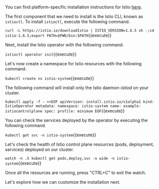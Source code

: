 You can find platform-specific installation instructions for Istio [here](https://istio.io/latest/docs/setup/install).

The first component that we need to install is the Istio CLI, known as `istioctl`. To install `istioctl`, execute the following command.

`curl -L https://istio.io/downloadIstio | ISTIO_VERSION=1.6.5 sh -;cd istio-1.6.5;export PATH=$PWD/bin:$PATH`{{execute}}

Next, install the Istio operator with the following command.

`istioctl operator init`{{execute}}

Let's now create a namespace for Istio resources with the following command.

`kubectl create ns istio-system`{{execute}}

The following command will install only the Istio daemon-*istiod*  on your cluster.

`kubectl apply -f - <<EOF
apiVersion: install.istio.io/v1alpha1
kind: IstioOperator
metadata:
  namespace: istio-system
  name: example-istiocontrolplane
spec:
  profile: minimum
EOF`{{execute}}

You can check the services deployed by the operator by executing the following command.

`kubectl get svc -n istio-system`{{execute}}

Let's check the health of Istio control plane resources (pods, deployment, services) deployed on our cluster.

`watch -n .5 kubectl get pods,deploy,svc -o wide -n istio-system`{{execute}}

Once all the resources are running, press "CTRL+C" to exit the watch.

Let's explore how we can customize the installation next.